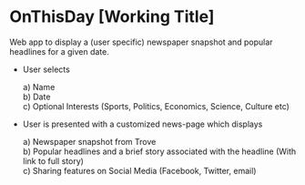 OnThisDay [Working Title]
=========

Web app to display a (user specific) newspaper snapshot and popular headlines for a given date.

- User selects

  a) Name  
  b) Date  
  c) Optional Interests (Sports, Politics, Economics, Science, Culture etc)

- User is presented with a customized news-page which displays 

  a) Newspaper snapshot from Trove    
  b) Popular headlines and a brief story associated with the headline (With link to full story)  
  c) Sharing features on Social Media (Facebook, Twitter, email)
  
